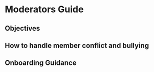 # Moderators Guide

## Objectives

## How to handle member conflict and bullying

## Onboarding Guidance
